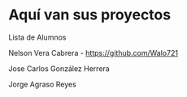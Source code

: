 # Aquí van sus proyectos

Lista de Alumnos

Nelson Vera Cabrera - https://github.com/Walo721

Jose Carlos González Herrera

Jorge Agraso Reyes
